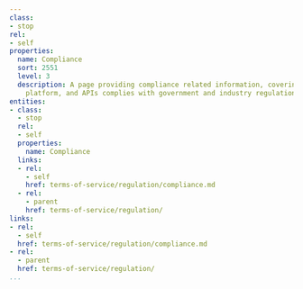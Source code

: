 ```yaml
---
class:
- stop
rel:
- self
properties:
  name: Compliance
  sort: 2551
  level: 3
  description: A page providing compliance related information, covering how a company,
    platform, and APIs complies with government and industry regulations.
entities:
- class:
  - stop
  rel:
  - self
  properties:
    name: Compliance
  links:
  - rel:
    - self
    href: terms-of-service/regulation/compliance.md
  - rel:
    - parent
    href: terms-of-service/regulation/
links:
- rel:
  - self
  href: terms-of-service/regulation/compliance.md
- rel:
  - parent
  href: terms-of-service/regulation/
...
```

